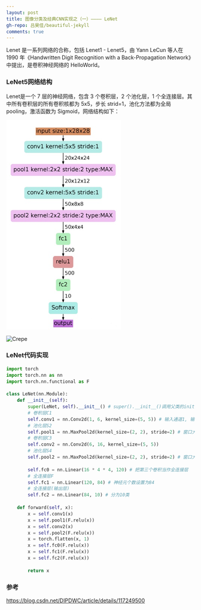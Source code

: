 ```yaml
---
layout: post
title: 图像分类及经典CNN实现之（一）———— LeNet
gh-repo: 吕昊佳/beautiful-jekyll
comments: true
---
```


Lenet 是一系列网络的合称，包括 Lenet1 - Lenet5，由 Yann LeCun 等人在 1990 年《Handwritten Digit Recognition with a Back-Propagation Network》中提出，是卷积神经网络的 HelloWorld。
### LeNet5网络结构
Lenet是一个 7 层的神经网络，包含 3 个卷积层，2 个池化层，1 个全连接层。其中所有卷积层的所有卷积核都为 5x5，步长 strid=1，池化方法都为全局 pooling，激活函数为 Sigmoid，网络结构如下：

![Crepe](/assets/img/LeNet网络结构1.png)

![Crepe](/assets/img/LeNet网络结构2.png)

### LeNet代码实现
```python
import torch
import torch.nn as nn
import torch.nn.functional as F

class LeNet(nn.Module):
    def __init__(self):
        super(LeNet, self).__init__() # super().__init__()调用父类的init方法
        # 卷积层C1
        self.conv1 = nn.Conv2d(1, 6, kernel_size=(5, 5)) # 输入通道1, 输出通道6, 卷积核大小为5x5
        # 池化层S2
        self.pool1 = nn.MaxPool2d(kernel_size=(2, 2), stride=2) # 窗口大小2x2, 输入与输出通道均为6
        # 卷积层C3
        self.conv2 = nn.Conv2d(6, 16, kernel_size=(5, 5))
        # 池化层S4
        self.pool2 = nn.MaxPool2d(kernel_size=(2, 2), stride=2) # 窗口大小2x2, 输入与输出通道均为16
        
        self.fc0 = nn.Linear(16 * 4 * 4, 120) # 把第三个卷积当作全连接层
        # 全连接层F
        self.fc1 = nn.Linear(120, 84) # 神经元个数设置为84
        # 全连接层(输出层)
        self.fc2 = nn.Linear(84, 10) # 分为10类

    def forward(self, x):
        x = self.conv1(x)
        x = self.pool1(F.relu(x))
        x = self.conv2(x)
        x = self.pool2(F.relu(x))
        x = torch.flatten(x, 1)
        x = self.fc0(F.relu(x))
        x = self.fc1(F.relu(x))
        x = self.fc2(F.relu(x))
        
        return x
```

### 参考
https://blog.csdn.net/DIPDWC/article/details/117249500

